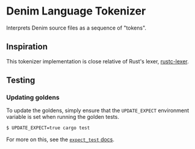 # Denim Language Tokenizer

Interprets Denim source files as a sequence of "tokens".

## Inspiration

This tokenizer implementation is close relative of Rust's lexer,
[rustc-lexer](https://github.com/rust-lang/rust/tree/master/compiler/rustc_lexer).

## Testing

### Updating goldens

To update the goldens, simply ensure that the `UPDATE_EXPECT` environment
variable is set when running the golden tests.

```sh
$ UPDATE_EXPECT=true cargo test
```

For more on this, see the [`expect_test` docs](https://docs.rs/expect-test/latest/expect_test/#introduction).